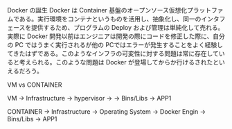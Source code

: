 Docker の誕生
Docker は Container 基盤のオープンソース仮想化プラットファムである。実行環境をコンテナというものを活用し、抽象化し、同一のインタフェースを提供するため、プログラムの Deploy および管理は単純化して売れる。実際に Docker 開発以前はエンジニアは開発の際にコードを修正した際に、自分の PC ではうまく実行されるが他の PCではエラーが発生することをよく経験してきたはずである。このようなインフラの可変性に対する問題は常に存在していると考えられる。このような問題は Docker が登場してからか行けるされたといえるだろう。

VM vs CONTAINER

VM -> Infrastructure -> hypervisor ->
   -> Bins/Libs -> APP1

CONTAINER -> Infrastructure -> Operating System -> Docker Engin -> Bins/Libs -> APP1
